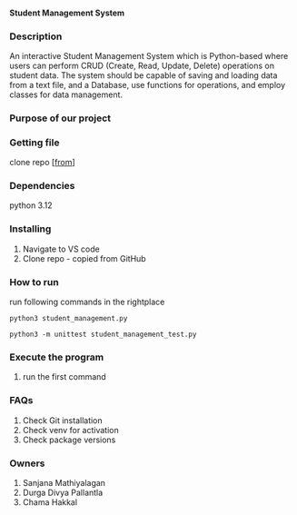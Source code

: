#### Student Management System

### Description

An interactive Student Management System which is  Python-based where users can perform CRUD (Create, Read, Update, Delete) operations on student data. The system should be capable of saving and loading data from a text file, and a Database, use functions for operations, and employ classes for data management.

### Purpose of our project



### Getting file

clone repo [[from](https://github.com/sanjanamathi18/student_management_group.git)]

### Dependencies

python 3.12

### Installing 

1. Navigate to VS code
2. Clone repo - copied from GitHub

### How to run

run following commands in the rightplace

    python3 student_management.py

    python3 -m unittest student_management_test.py

### Execute the program

 1. run the first command 
 
### FAQs

1. Check Git installation
2. Check venv for activation
3. Check package versions



### Owners

 1. Sanjana Mathiyalagan
 2. Durga Divya Pallantla
 3. Chama Hakkal